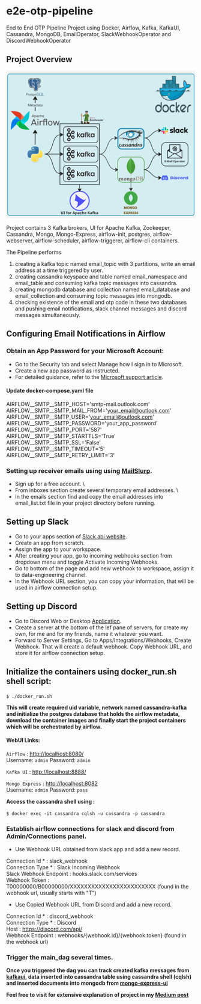 # e2e-otp-pipeline
End to End OTP Pipeline Project using Docker, Airflow, Kafka, KafkaUI, Cassandra, MongoDB, EmailOperator, SlackWebhookOperator and DiscordWebhookOperator

## Project Overview

![alt text](e2e-otp-pipeline.jpg)

Project contains 3 Kafka brokers, UI for Apache Kafka, Zookeeper, Cassandra, Mongo, Mongo-Express, airflow-init, postgres, airflow-webserver, airflow-scheduler, airflow-triggerer, airflow-cli containers.

The Pipeline performs 
1. creating a kafka topic named email_topic with 3 partitions, write an email address at a time triggered by user.
2. creating cassandra keyspace and table named email_namespace and email_table and consuming kafka topic messages into cassandra.
3. creating mongodb database and collection named email_database and email_collection and consuming topic messages into mongodb.
4. checking existence of the email and otp code in these two databases and pushing email notifications, slack channel messages and discord messages simultaneously.

## Configuring Email Notifications in Airflow

### Obtain an App Password for your Microsoft Account:

- Go to the Security tab and select Manage how I sign in to Microsoft.
- Create a new app password as instructed.
- For detailed guidance, refer to the [Microsoft support article](https://support.microsoft.com/en-us/account-billing/how-to-get-and-use-app-passwords-5896ed9b-4263-e681-128a-a6f2979a7944).

#### Update docker-compose.yaml file

AIRFLOW__SMTP__SMTP_HOST='smtp-mail.outlook.com' \
AIRFLOW__SMTP__SMTP_MAIL_FROM='your_email@outlook.com' \
AIRFLOW__SMTP__SMTP_USER='your_email@outlook.com' \
AIRFLOW__SMTP__SMTP_PASSWORD='your_app_password' \
AIRFLOW__SMTP__SMTP_PORT='587' \
AIRFLOW__SMTP__SMTP_STARTTLS='True' \
AIRFLOW__SMTP__SMTP_SSL='False' \
AIRFLOW__SMTP__SMTP_TIMEOUT='5' \
AIRFLOW__SMTP__SMTP_RETRY_LIMIT='3' 

### Setting up receiver emails using using [MailSlurp](https://www.mailslurp.com/).
- Sign up for a free account. \
- From inboxes section create several temporary email addresses. \
- In the emails section find and copy the email addresses into email_list.txt file in your project directory before running.

## Setting up Slack

- Go to your apps section of [Slack api website](https://api.slack.com/apps).
- Create an app from scratch.
- Assign the app to your workspace.
- After creating your app, go to incoming webhooks section from dropdown menu and toggle Activate Incoming Webhooks.
- Go to bottom of the page and add new webhook to workspace, assign it to data-engineering channel.
- In the Webhook URL section, you can copy your information, that will be used in airflow connection setup.

## Setting up Discord

- Go to Discord Web or Desktop [Application](https://discord.com/).
- Create a server at the bottom of the lef pane of servers, for create my own, for me and for my friends, name it whatever you want.
- Forward to Server Settings, Go to Apps/Integrations/Webhooks, Create Webhook. That will create a default webhook. Copy Webhook URL, and store it for airflow connection setup.


## Initialize the containers using docker_run.sh shell script:

`$ ./docker_run.sh`

**This will create required uid variable, network named cassandra-kafka and initialize the postgres database that holds the airflow metadata, download the container images and finally start the project containers which will be orchestrated by airflow.**

#### WebUI Links:

`Airflow`       : <http://localhost:8080/> \
    Username: `admin` Password: `admin`

`Kafka UI`      : <http://localhost:8888/> 

`Mongo Express` : <http://localhost:8082> \
    Username: `admin` Password: `pass`

**Access the cassandra shell using :**

`$ docker exec -it cassandra cqlsh -u cassandra -p cassandra`

### Establish airflow connections for slack and discord from Admin/Connections panel.

- Use Webhook URL obtained from slack app and add a new record.

Connection Id *         : slack_webhook \
Connection Type *       : Slack Incoming Webhook \
Slack Webhook Endpoint	: hooks.slack.com/services \
Webhook Token	        : T00000000/B00000000/XXXXXXXXXXXXXXXXXXXXXXXX (found in the webhook url, usually starts with "T")


- Use Copied Webhook URL from Discord and add a new record.

Connection Id *         : discord_webhook \
Connection Type *       : Discord \
Host                    : https://discord.com/api/ \
Webhook Endpoint        : webhooks/{webhook.id}/{webhook.token} (found in the webhook url)

### Trigger the main_dag several times.

**Once you triggered the dag you can track created kafka messages from [kafkaui](http://localhost:8888), data inserted into cassandra table using cassandra shell (cqlsh) and inserted documents into mongodb from [mongo-express-ui](http://localhost:8082)**

**Feel free to visit for extensive explanation of project in my [Medium post](https://medium.com/@akarce/end-to-end-data-engineering-project-airflow-kafka-cassandra-mongodb-docker-emailoperator-07d48d27bee2)**